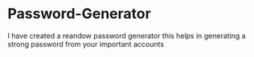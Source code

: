 # Password-Generator

I have created a reandow password generator this helps in generating a strong password from your important accounts
